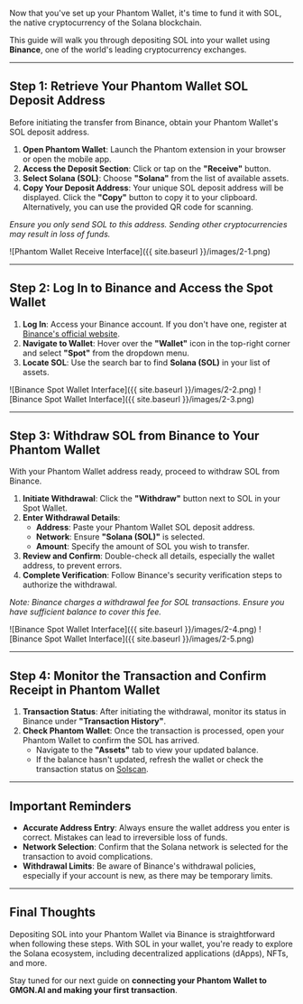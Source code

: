 
Now that you've set up your Phantom Wallet, it's time to fund it with SOL, the native cryptocurrency of the Solana blockchain.

This guide will walk you through depositing SOL into your wallet using **Binance**, one of the world's leading cryptocurrency exchanges.

---

## Step 1: Retrieve Your Phantom Wallet SOL Deposit Address

Before initiating the transfer from Binance, obtain your Phantom Wallet's SOL deposit address.

1. **Open Phantom Wallet**: Launch the Phantom extension in your browser or open the mobile app.  
2. **Access the Deposit Section**: Click or tap on the **"Receive"** button.  
3. **Select Solana (SOL)**: Choose **"Solana"** from the list of available assets.  
4. **Copy Your Deposit Address**: Your unique SOL deposit address will be displayed. Click the **"Copy"** button to copy it to your clipboard. Alternatively, you can use the provided QR code for scanning.  

*Ensure you only send SOL to this address. Sending other cryptocurrencies may result in loss of funds.*

![Phantom Wallet Receive Interface]({{ site.baseurl }}/images/2-1.png)

---

## Step 2: Log In to Binance and Access the Spot Wallet

1. **Log In**: Access your Binance account. If you don't have one, register at [Binance's official website](https://accounts.binance.com/register?ref=21635658).  
2. **Navigate to Wallet**: Hover over the **"Wallet"** icon in the top-right corner and select **"Spot"** from the dropdown menu.  
3. **Locate SOL**: Use the search bar to find **Solana (SOL)** in your list of assets.  

![Binance Spot Wallet Interface]({{ site.baseurl }}/images/2-2.png)
![Binance Spot Wallet Interface]({{ site.baseurl }}/images/2-3.png)

---

## Step 3: Withdraw SOL from Binance to Your Phantom Wallet

With your Phantom Wallet address ready, proceed to withdraw SOL from Binance.

1. **Initiate Withdrawal**: Click the **"Withdraw"** button next to SOL in your Spot Wallet.  
2. **Enter Withdrawal Details**:  
   - **Address**: Paste your Phantom Wallet SOL deposit address.  
   - **Network**: Ensure **"Solana (SOL)"** is selected.  
   - **Amount**: Specify the amount of SOL you wish to transfer.  
3. **Review and Confirm**: Double-check all details, especially the wallet address, to prevent errors.  
4. **Complete Verification**: Follow Binance's security verification steps to authorize the withdrawal.  

*Note: Binance charges a withdrawal fee for SOL transactions. Ensure you have sufficient balance to cover this fee.*

![Binance Spot Wallet Interface]({{ site.baseurl }}/images/2-4.png)
![Binance Spot Wallet Interface]({{ site.baseurl }}/images/2-5.png)

---

## Step 4: Monitor the Transaction and Confirm Receipt in Phantom Wallet

1. **Transaction Status**: After initiating the withdrawal, monitor its status in Binance under **"Transaction History"**.  
2. **Check Phantom Wallet**: Once the transaction is processed, open your Phantom Wallet to confirm the SOL has arrived.  
   - Navigate to the **"Assets"** tab to view your updated balance.  
   - If the balance hasn't updated, refresh the wallet or check the transaction status on [Solscan](https://solscan.io/).  


---

## Important Reminders

- **Accurate Address Entry**: Always ensure the wallet address you enter is correct. Mistakes can lead to irreversible loss of funds.  
- **Network Selection**: Confirm that the Solana network is selected for the transaction to avoid complications.  
- **Withdrawal Limits**: Be aware of Binance's withdrawal policies, especially if your account is new, as there may be temporary limits.  

---

## Final Thoughts

Depositing SOL into your Phantom Wallet via Binance is straightforward when following these steps. With SOL in your wallet, you're ready to explore the Solana ecosystem, including decentralized applications (dApps), NFTs, and more.

Stay tuned for our next guide on **connecting your Phantom Wallet to GMGN.AI and making your first transaction**. 

